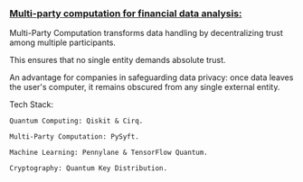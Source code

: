 ### [Multi-party computation for financial data analysis:](https://github.com/bavba/Multi-party_computation_for_financial_data_analysis/)

Multi-Party Computation transforms data handling by decentralizing trust among multiple participants.

This ensures that no single entity demands absolute trust.

An advantage for companies in safeguarding data privacy: once data leaves the user's computer, it remains obscured from any single external entity.


Tech Stack:
	
	Quantum Computing: Qiskit & Cirq.

 	Multi-Party Computation: PySyft.

 	Machine Learning: Pennylane & TensorFlow Quantum.

 	Cryptography: Quantum Key Distribution.
